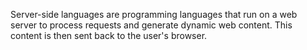 
Server-side languages are programming languages that run on a web server to process requests and generate dynamic web content. This content is then sent back to the user's browser.

